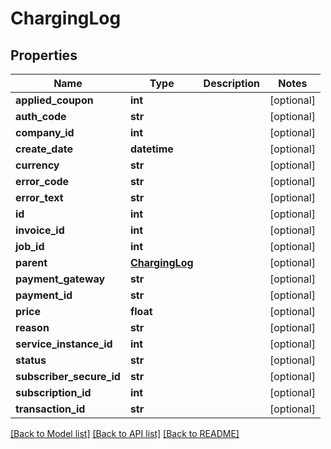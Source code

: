 # ChargingLog

## Properties
Name | Type | Description | Notes
------------ | ------------- | ------------- | -------------
**applied_coupon** | **int** |  | [optional] 
**auth_code** | **str** |  | [optional] 
**company_id** | **int** |  | [optional] 
**create_date** | **datetime** |  | [optional] 
**currency** | **str** |  | [optional] 
**error_code** | **str** |  | [optional] 
**error_text** | **str** |  | [optional] 
**id** | **int** |  | [optional] 
**invoice_id** | **int** |  | [optional] 
**job_id** | **int** |  | [optional] 
**parent** | [**ChargingLog**](ChargingLog.md) |  | [optional] 
**payment_gateway** | **str** |  | [optional] 
**payment_id** | **str** |  | [optional] 
**price** | **float** |  | [optional] 
**reason** | **str** |  | [optional] 
**service_instance_id** | **int** |  | [optional] 
**status** | **str** |  | [optional] 
**subscriber_secure_id** | **str** |  | [optional] 
**subscription_id** | **int** |  | [optional] 
**transaction_id** | **str** |  | [optional] 

[[Back to Model list]](../README.md#documentation-for-models) [[Back to API list]](../README.md#documentation-for-api-endpoints) [[Back to README]](../README.md)


